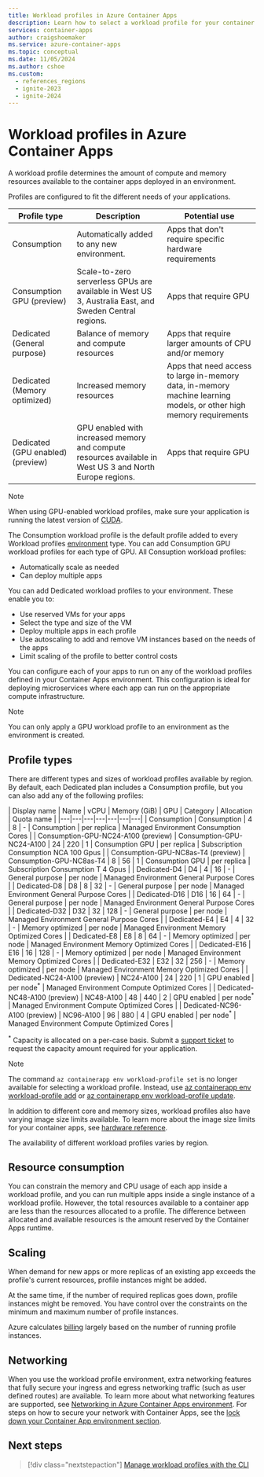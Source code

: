 ```yaml
---
title: Workload profiles in Azure Container Apps
description: Learn how to select a workload profile for your container app
services: container-apps
author: craigshoemaker
ms.service: azure-container-apps
ms.topic: conceptual
ms.date: 11/05/2024
ms.author: cshoe
ms.custom:
  - references_regions
  - ignite-2023
  - ignite-2024
---
```


# Workload profiles in Azure Container Apps

A workload profile determines the amount of compute and memory resources available to the container apps deployed in an environment.

Profiles are configured to fit the different needs of your applications.

| Profile type | Description | Potential use |
|--|--|--|
| Consumption | Automatically added to any new environment. | Apps that don't require specific hardware requirements |
| Consumption GPU (preview) | Scale-to-zero serverless GPUs are available in West US 3, Australia East, and Sweden Central regions. | Apps that require GPU |
| Dedicated (General purpose) | Balance of memory and compute resources | Apps that require larger amounts of CPU and/or memory |
| Dedicated (Memory optimized) | Increased memory resources | Apps that need access to large in-memory data, in-memory machine learning models, or other high memory requirements |
| Dedicated (GPU enabled) (preview) | GPU enabled with increased memory and compute resources available in West US 3 and North Europe regions. | Apps that require GPU |

> [!NOTE]
> When using GPU-enabled workload profiles, make sure your application is running the latest version of [CUDA](https://catalog.ngc.nvidia.com/orgs/nvidia/containers/cuda).

The Consumption workload profile is the default profile added to every Workload profiles [environment](environment.md) type. You can add Consumption GPU workload profiles for each type of GPU. All Consuption workload profiles:

- Automatically scale as needed
- Can deploy multiple apps

You can add Dedicated workload profiles to your environment. These enable you to:

- Use reserved VMs for your apps
- Select the type and size of the VM
- Deploy multiple apps in each profile
- Use autoscaling to add and remove VM instances based on the needs of the apps
- Limit scaling of the profile to better control costs

You can configure each of your apps to run on any of the workload profiles defined in your Container Apps environment. This configuration is ideal for deploying microservices where each app can run on the appropriate compute infrastructure.

> [!NOTE]
> You can only apply a GPU workload profile to an environment as the environment is created.

## Profile types

There are different types and sizes of workload profiles available by region. By default, each Dedicated plan includes a Consumption profile, but you can also add any of the following profiles:

| Display name | Name | vCPU | Memory (GiB) | GPU | Category | Allocation | Quota name |
|---|---|---|---|---|---|---|
| Consumption | Consumption | 4 | 8 | - | Consumption | per replica | Managed Environment Consumption Cores |
| Consumption-GPU-NC24-A100 (preview) | Consumption-GPU-NC24-A100 | 24 | 220 | 1 | Consumption GPU | per replica | Subscription Consumption NCA 100 Gpus |
| Consumption-GPU-NC8as-T4 (preview) | Consumption-GPU-NC8as-T4 | 8 | 56 | 1 | Consumption GPU | per replica | Subscription Consumption T 4 Gpus |
| Dedicated-D4 | D4 | 4 | 16 | - | General purpose | per node | Managed Environment General Purpose Cores |
| Dedicated-D8 | D8 | 8 | 32 | - | General purpose | per node | Managed Environment General Purpose Cores |
| Dedicated-D16 | D16 | 16 | 64 | - | General purpose | per node | Managed Environment General Purpose Cores |
| Dedicated-D32 | D32 | 32 | 128 | - | General purpose | per node | Managed Environment General Purpose Cores |
| Dedicated-E4 | E4 | 4 | 32 | - | Memory optimized | per node | Managed Environment Memory Optimized Cores |
| Dedicated-E8 | E8 | 8 | 64 | - | Memory optimized | per node | Managed Environment Memory Optimized Cores |
| Dedicated-E16 | E16 | 16 | 128 | - | Memory optimized | per node | Managed Environment Memory Optimized Cores |
| Dedicated-E32 | E32 | 32 | 256 | - | Memory optimized | per node | Managed Environment Memory Optimized Cores |
| Dedicated-NC24-A100 (preview) | NC24-A100 | 24 | 220 | 1 | GPU enabled | per node<sup>\*</sup> | Managed Environment Compute Optimized Cores |
| Dedicated-NC48-A100 (preview) | NC48-A100 | 48 | 440 | 2 | GPU enabled | per node<sup>\*</sup> | Managed Environment Compute Optimized Cores |
| Dedicated-NC96-A100 (preview) | NC96-A100 | 96 | 880 | 4 | GPU enabled | per node<sup>\*</sup> | Managed Environment Compute Optimized Cores |

<sup>\*</sup> Capacity is allocated on a per-case basis. Submit a [support ticket](https://azure.microsoft.com/support/create-ticket/) to request the capacity amount required for your application.

> [!NOTE]
> The command `az containerapp env workload-profile set` is no longer available for selecting a workload profile. Instead, use [az containerapp env workload-profile add](/cli/azure/containerapp/env/workload-profile#az-containerapp-env-workload-profile-add) or [az containerapp env workload-profile update](/cli/azure/containerapp/env/workload-profile#az-containerapp-env-workload-profile-update).

In addition to different core and memory sizes, workload profiles also have varying image size limits available. To learn more about the image size limits for your container apps, see [hardware reference](hardware.md#image-size-limit).

The availability of different workload profiles varies by region.

## Resource consumption

You can constrain the memory and CPU usage of each app inside a workload profile, and you can run multiple apps inside a single instance of a workload profile. However, the total resources available to a container app are less than the resources allocated to a profile. The difference between allocated and available resources is the amount reserved by the Container Apps runtime.

## Scaling

When demand for new apps or more replicas of an existing app exceeds the profile's current resources, profile instances might be added.

At the same time, if the number of required replicas goes down, profile instances might be removed. You have control over the constraints on the minimum and maximum number of profile instances.

Azure calculates [billing](billing.md#consumption-dedicated) largely based on the number of running profile instances.

## Networking

When you use the workload profile environment, extra networking features that fully secure your ingress and egress networking traffic (such as user defined routes) are available. To learn more about what networking features are supported, see [Networking in Azure Container Apps environment](./networking.md). For steps on how to secure your network with Container Apps, see the [lock down your Container App environment section](networking.md#environment-security).

## Next steps

> [!div class="nextstepaction"]
> [Manage workload profiles with the CLI](workload-profiles-manage-cli.md)
